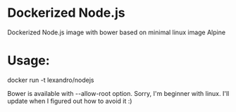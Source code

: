 # Dockerized Node.js
Dockerized Node.js image with bower based on minimal linux image Alpine

Usage:
=====
docker run -t lexandro/nodejs <command>

Bower is available with --allow-root option. Sorry, I'm beginner with linux. I'll update when I figured out how to avoid it :)
